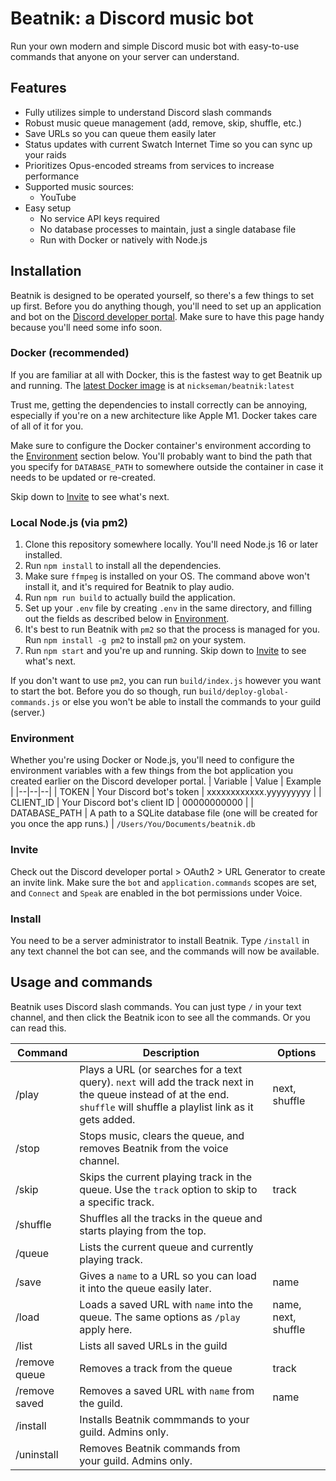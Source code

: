 # Beatnik: a Discord music bot

Run your own modern and simple Discord music bot with easy-to-use commands that anyone on your server can understand.

## Features
- Fully utilizes simple to understand Discord slash commands
- Robust music queue management (add, remove, skip, shuffle, etc.)
- Save URLs so you can queue them easily later
- Status updates with current Swatch Internet Time so you can sync up your raids
- Prioritizes Opus-encoded streams from services to increase performance
- Supported music sources:
	- YouTube
- Easy setup
	- No service API keys required
	- No database processes to maintain, just a single database file
	- Run with Docker or natively with Node.js

## Installation
Beatnik is designed to be operated yourself, so there's a few things to set up first. Before you do anything though, you'll need to set up an application and bot on the [Discord developer portal](https://discord.com/developers/applications).  Make sure to have this page handy because you'll need some info soon.

### Docker (recommended)
If you are familiar at all with Docker, this is the fastest way to get Beatnik up and running. The [latest Docker image](https://hub.docker.com/r/nickseman/beatnik) is at `nickseman/beatnik:latest`

Trust me, getting the dependencies to install correctly can be annoying, especially if you're on a new architecture like Apple M1. Docker takes care of all of it for you. 

Make sure to configure the Docker container's environment according to the [Environment](#Environment) section below. You'll probably want to bind the path that you specify for `DATABASE_PATH` to somewhere outside the container in case it needs to be updated or re-created.

Skip down to [Invite](#Invite) to see what's next.

### Local Node.js (via pm2)
1. Clone this repository somewhere locally. You'll need Node.js 16 or later installed.
2. Run `npm install` to install all the dependencies.
3. Make sure ``ffmpeg`` is installed on your OS. The command above won't install it, and it's required for Beatnik to play audio.
4. Run `npm run build` to actually build the application.
5. Set up your `.env` file by creating `.env` in the same directory, and filling out the fields as described below in [Environment](#Environment).
6. It's best to run Beatnik with `pm2` so that the process is managed for you. Run `npm install -g pm2` to install `pm2` on your system.
7. Run `npm start` and you're up and running. Skip down to [Invite](#Invite) to see what's next.

If you don't want to use `pm2`, you can run `build/index.js` however you want to start the bot. Before you do so though, run `build/deploy-global-commands.js` or else you won't be able to install the commands to your guild (server.) 

### Environment
Whether you're using Docker or Node.js, you'll need to configure the environment variables with a few things from the bot application you created earlier on the Discord developer portal.
| Variable | Value | Example |
|--|--|--|
| TOKEN | Your Discord bot's token | xxxxxxxxxxxx.yyyyyyyyy | 
| CLIENT_ID | Your Discord bot's client ID | 00000000000 |
| DATABASE_PATH | A path to a SQLite database file (one will be created for you once the app runs.) | `/Users/You/Documents/beatnik.db`

### Invite
Check out the Discord developer portal > OAuth2 > URL Generator to create an invite link. Make sure the `bot` and `application.commands` scopes are set, and `Connect` and `Speak` are enabled in the bot permissions under Voice.

### Install
You need to be a server administrator to install Beatnik. Type `/install` in any text channel the bot can see, and the commands will now be available.

## Usage and commands

Beatnik uses Discord slash commands. You can just type `/` in your text channel, and then click the Beatnik icon to see all the commands. Or you can read this.

|Command| Description | Options |
|--|--|--|
| /play  | Plays a URL (or searches for a text query). `next` will add the track next in the queue instead of at the end. `shuffle` will shuffle a playlist link as it gets added. | next, shuffle
| /stop  | Stops music, clears the queue, and removes Beatnik from the voice channel.  |  |
| /skip  | Skips the current playing track in the queue. Use the `track` option to skip to a specific track. | track |
| /shuffle | Shuffles all the tracks in the queue and starts playing from the top. | |
| /queue | Lists the current queue and currently playing track. | |
| /save | Gives a `name` to a URL so you can load it into the queue easily later. | name |
| /load | Loads a saved URL with `name` into the queue. The same options as `/play` apply here. | name, next, shuffle
| /list | Lists all saved URLs in the guild | |
| /remove queue | Removes a track from the queue | track |
| /remove saved | Removes a saved URL with `name` from the guild. | name |
| /install | Installs Beatnik commmands to your guild. Admins only. |
| /uninstall | Removes Beatnik commands from your guild. Admins only. |
 